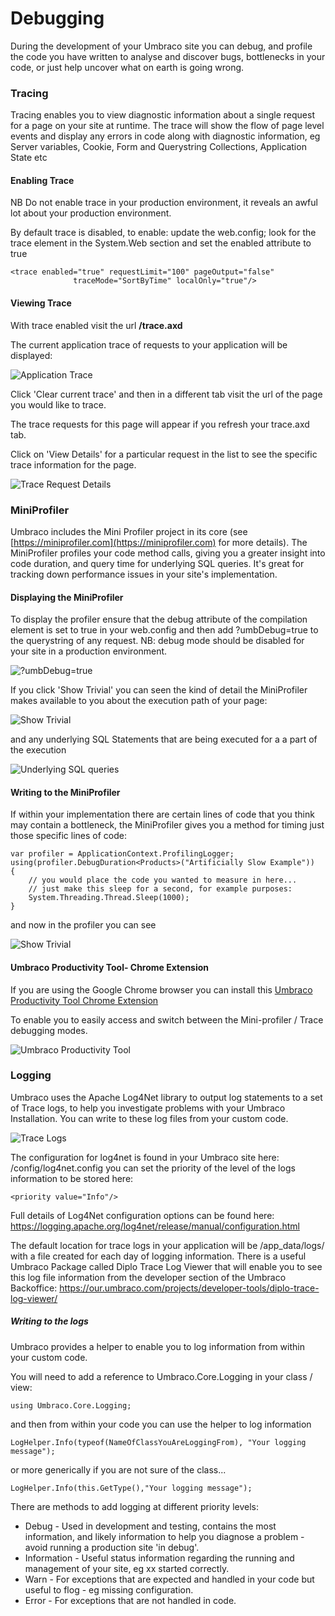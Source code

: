 # Debugging
During the development of your Umbraco site you can debug, and profile the code you have written to analyse and discover bugs, bottlenecks in your code, or just help uncover what on earth is going wrong.


### Tracing
Tracing enables you to view diagnostic information about a single request for a page on your site at runtime. The trace will show the flow of page level events and display any errors in code along with diagnostic information, eg Server variables, Cookie, Form and Querystring Collections, Application State etc

#### Enabling Trace
NB Do not enable trace in your production environment, it reveals an awful lot about your production environment.

By default trace is disabled, to enable: update the web.config; look for the trace element in the System.Web section and set the enabled attribute to true

    <trace enabled="true" requestLimit="100" pageOutput="false"   
                  traceMode="SortByTime" localOnly="true"/>

#### Viewing Trace

With trace enabled visit the url **/trace.axd**

The current application trace of requests to your application will be displayed:

![Application Trace](images/application-trace.png)

Click 'Clear current trace' and then in a different tab visit the url of the page you would like to trace.

The trace requests for this page will appear if you refresh your trace.axd tab.

Click on 'View Details' for a particular request in the list to see the specific trace information for the page.

![Trace Request Details](images/trace-request-details.png)

### MiniProfiler

Umbraco includes the Mini Profiler project in its core (see [https://miniprofiler.com](https://miniprofiler.com) for more details). 
The MiniProfiler profiles your code method calls, giving you a greater insight into code duration, and query time for underlying SQL queries. It's great for tracking down performance issues in your site's implementation.

#### Displaying the MiniProfiler

To display the profiler ensure that the debug attribute of the compilation element is set to true in your web.config and then add ?umbDebug=true to the querystring of any request.
NB: debug mode should be disabled for your site in a production environment.

![?umbDebug=true](images/umb-debug-equals-true.png)

If you click 'Show Trivial' you can seen the kind of detail the MiniProfiler makes available to you about the execution path of your page:

![Show Trivial](images/show-trivial.png)

and any underlying SQL Statements that are being executed for a a part of the execution

![Underlying SQL queries](images/underlying-sql-queries.png)

#### Writing to the MiniProfiler

If within your implementation there are certain lines of code that you think may contain a bottleneck, the MiniProfiler gives you a method for timing just those specific lines of code:

    var profiler = ApplicationContext.ProfilingLogger;
    using(profiler.DebugDuration<Products>("Artificially Slow Example"))
    {
        // you would place the code you wanted to measure in here...
        // just make this sleep for a second, for example purposes:
        System.Threading.Thread.Sleep(1000);
    }

and now in the profiler you can see 

![Show Trivial](images/writing-to-miniprofiler.png)

#### Umbraco Productivity Tool- Chrome Extension

If you are using the Google Chrome browser you can install this [Umbraco Productivity Tool Chrome Extension](https://chrome.google.com/webstore/detail/umbraco-productivity/kepkgaeokeknlghbiiipbhgclikjgkdp?hl=en)

To enable you to easily access and switch between the Mini-profiler / Trace debugging modes.

![Umbraco Productivity Tool](images/umbraco-productivity-chrome-extension.png)

### Logging

Umbraco uses the Apache Log4Net library to output log statements to a set of Trace logs, to help you investigate problems with your Umbraco Installation. You can write to these log files from your custom code.
 
![Trace Logs](images/trace-logs.png)

The configuration for log4net is found in your Umbraco site here: /config/log4net.config you can set the priority of the level of the logs information to be stored here:

    <priority value="Info"/>

Full details of Log4Net configuration options can be found here: https://logging.apache.org/log4net/release/manual/configuration.html

The default location for trace logs in your application will be /app_data/logs/ with a file created for each day of logging information.
There is a useful Umbraco Package called Diplo Trace Log Viewer that will enable you to see this log file information from the developer section of the Umbraco Backoffice: https://our.umbraco.com/projects/developer-tools/diplo-trace-log-viewer/

##### Writing to the logs

Umbraco provides a helper to enable you to log information from within your custom code.

You will need to add a reference to Umbraco.Core.Logging in your class / view:

    using Umbraco.Core.Logging;

and then from within your code you can use the helper to log information

    LogHelper.Info(typeof(NameOfClassYouAreLoggingFrom), "Your logging message");

or more generically if you are not sure of the class...

    LogHelper.Info(this.GetType(),"Your logging message");

There are methods to add logging at different priority levels:

* Debug - Used in development and testing, contains the most information, and likely information to help you diagnose a problem - avoid running a production site 'in debug'.
* Information - Useful status information regarding the running and management of your site, eg xx started correctly.
* Warn - For exceptions that are expected and handled in your code but useful to flog - eg missing configuration.
* Error - For exceptions that are not handled in code.

